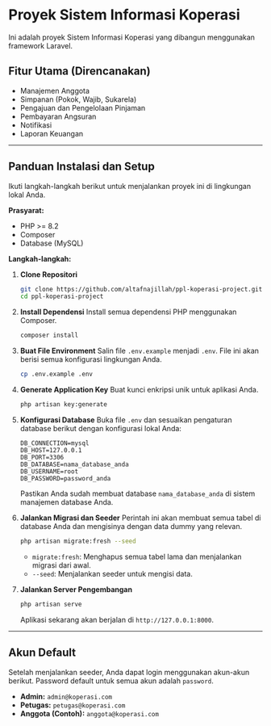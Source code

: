 # Proyek Sistem Informasi Koperasi

Ini adalah proyek Sistem Informasi Koperasi yang dibangun menggunakan framework Laravel.

## Fitur Utama (Direncanakan)
- Manajemen Anggota
- Simpanan (Pokok, Wajib, Sukarela)
- Pengajuan dan Pengelolaan Pinjaman
- Pembayaran Angsuran
- Notifikasi
- Laporan Keuangan

---

## Panduan Instalasi dan Setup

Ikuti langkah-langkah berikut untuk menjalankan proyek ini di lingkungan lokal Anda.

**Prasyarat:**
- PHP >= 8.2
- Composer
- Database (MySQL)

**Langkah-langkah:**

1.  **Clone Repositori**
    ```bash
    git clone https://github.com/altafnajillah/ppl-koperasi-project.git
    cd ppl-koperasi-project
    ```

2.  **Install Dependensi**
    Install semua dependensi PHP menggunakan Composer.
    ```bash
    composer install
    ```

3.  **Buat File Environment**
    Salin file `.env.example` menjadi `.env`. File ini akan berisi semua konfigurasi lingkungan Anda.
    ```bash
    cp .env.example .env
    ```

4.  **Generate Application Key**
    Buat kunci enkripsi unik untuk aplikasi Anda.
    ```bash
    php artisan key:generate
    ```

5.  **Konfigurasi Database**
    Buka file `.env` dan sesuaikan pengaturan database berikut dengan konfigurasi lokal Anda:
    ```
    DB_CONNECTION=mysql
    DB_HOST=127.0.0.1
    DB_PORT=3306
    DB_DATABASE=nama_database_anda
    DB_USERNAME=root
    DB_PASSWORD=password_anda
    ```
    Pastikan Anda sudah membuat database `nama_database_anda` di sistem manajemen database Anda.

6.  **Jalankan Migrasi dan Seeder**
    Perintah ini akan membuat semua tabel di database Anda dan mengisinya dengan data dummy yang relevan.
    ```bash
    php artisan migrate:fresh --seed
    ```
    * `migrate:fresh`: Menghapus semua tabel lama dan menjalankan migrasi dari awal.
    * `--seed`: Menjalankan seeder untuk mengisi data.

7.  **Jalankan Server Pengembangan**
    ```bash
    php artisan serve
    ```
    Aplikasi sekarang akan berjalan di `http://127.0.0.1:8000`.

---

## Akun Default

Setelah menjalankan seeder, Anda dapat login menggunakan akun-akun berikut. Password default untuk semua akun adalah `password`.

-   **Admin:** `admin@koperasi.com`
-   **Petugas:** `petugas@koperasi.com`
-   **Anggota (Contoh):** `anggota@koperasi.com`
